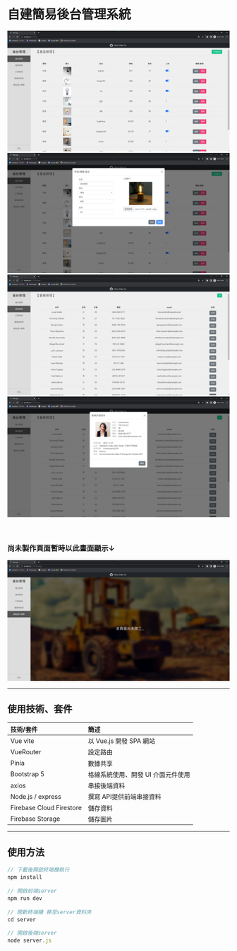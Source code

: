 # 自建簡易後台管理系統

![image](demo_pic/ss01.png)
![image](demo_pic/ss02.png)
![image](demo_pic/ss04.png)
![image](demo_pic/ss05.png)

<br>

### 尚未製作頁面暫時以此畫面顯示↓

![image](demo_pic/ss03.png)

***

## 使用技術、套件

|  技術/套件   | 簡述  |
| :----- | :----- |
| Vue vite   | 以 Vue.js 開發 SPA 網站 |
| VueRouter  | 設定路由 |
| Pinia  | 數據共享 |
| Bootstrap 5  | 格線系統使用、開發 UI 介面元件使用 |
|axios|串接後端資料|
|Node.js / express| 撰寫 API提供前端串接資料 |
|Firebase Cloud Firestore |儲存資料|
|Firebase Storage |儲存圖片|
***

## 使用方法
```javascript
// 下載後開啟終端機執行
npm install
```

```javascript
// 開啟前端server
npm run dev
```

```javascript
// 開新終端機 移至server資料夾
cd server
```
```javascript
// 開啟後端server
node server.js
```
